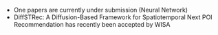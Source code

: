 [//]: # (- <strong>S. Li</strong>, X. Yang*, A. Cao*, K. Fan, Y. Liu, C. Wang, and Q.Niu . LaNCoR: Label Noise-Contrastive Robust Learning for Seismic Signal Processing with Application to Microseismic Arrival Time Picking. <strong>In Revision.</strong> [[Code]]&#40;https://github.com/senli1073/LaNCor&#41;)

[//]: # ()
[//]: # ()
[//]: # (- X. Yang, <strong>S. Li</strong>, A. Cao*, C. Wang*, Y. Liu, X. Bai, and Q. Niu &#40;2024&#41;. Deep Transfer Learning for P-wave Arrival Identification and Automatic Seismic Source Location in Underground Mines. <strong>International Journal of Rock Mechanics and Mining Sciences</strong>. [[Paper]]&#40;https://doi.org/10.1016/j.ijrmms.2024.105888&#41;)

[//]: # ()
[//]: # ()
[//]: # (- <strong>S. Li</strong>, X. Yang*, A. Cao*, C. Wang, Y. Liu, Y. Liu, and Q. Niu &#40;2024&#41;. SeisT: A Foundational Deep-Learning Model for Earthquake Monitoring Tasks. <strong>IEEE Transactions on Geoscience and Remote Sensing</strong>. [[Paper]]&#40;https://doi.org/10.1109/TGRS.2024.3371503&#41; [[Code]]&#40;https://github.com/senli1073/SeisT&#41;)

[//]: # ()
[//]: # ()
[//]: # (- A. Cao, X. Yang, C. Wang*, <strong>S. Li</strong>, Y. Liu, L. Dou, and Q. Niu &#40;2023&#41;. High-Precision Phase Picking and Automatic Source Locating Method for Seismicity in Mines Based on Deep Transfer Learning. <strong>Journal of China Coal Society</strong>. [[Paper]]&#40;https://doi.org/10.13225/j.cnki.jccs.2023.0095&#41;)

[//]: # ()
[//]: # ()
[//]: # (- A. Cao, Y. Liu, X. Yang*, <strong>S. Li</strong>, C. Wang, X. Bai, and Y. Liu &#40;2022&#41;. Physical Index and Data Fusion-Driven Method for Coal Burst Prediction in Time Sequence. <strong>Journal of China Coal Society</strong>. [[Paper]]&#40;https://doi.org/10.13225/j.cnki.jccs.2022.0680&#41;)

[//]: # ()
[//]: # ()
[//]: # (- X. Yang, X. Yu, C. Zhang, <strong>S. Li</strong>, and Q. Niu &#40;2021&#41;. MineGPS: Battery-Free Localization Base Station for Coal Mine Environment. <strong>IEEE Communications Letters</strong>. [[Paper]]&#40;https://doi.org/10.1109/LCOMM.2021.3081593&#41;)

- One papers are currently under submission (Neural Network)
- DiffSTRec: A Diffusion-Based Framework for Spatiotemporal Next POI Recommendation has recently been accepted by WISA
